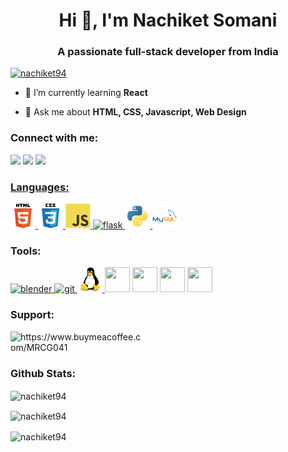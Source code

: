 <h1 align="center">Hi 👋, I'm Nachiket Somani</h1>
<h3 align="center">A passionate full-stack developer from India</h3>

<p align="left" justify-content="center"> <a href="https://github.com/ryo-ma/github-profile-trophy"><img src="https://github-profile-trophy.vercel.app/?username=nachiket94&theme=discord" alt="nachiket94"/></a> </p>

- 🌱 I’m currently learning **React**

- 💬 Ask me about **HTML, CSS, Javascript, Web Design**

<h3 align="left">Connect with me:</h3>
<a href="https://www.linkedin.com/in/nachiket-somani-60742424b"><img src="https://img.shields.io/badge/LinkedIn-0077B5?style=for-the-badge&logo=linkedin&logoColor=white"></a>
<a href="https://discord.gg/Master_Nachi#2540"><img src="https://img.shields.io/badge/Discord-5865F2?style=for-the-badge&logo=discord&logoColor=white"></a>
<a href="https://twitter.com/MrCG041"><img src="https://img.shields.io/badge/Twitter-1DA1F2?style=for-the-badge&logo=twitter&logoColor=white">


<h3 align="left">Languages:</h3>
<p align="left">
    <a href="https://www.w3.org/html/" target="_blank" rel="noreferrer"> <img src="https://raw.githubusercontent.com/devicons/devicon/master/icons/html5/html5-original-wordmark.svg" alt="html5" width="40" height="40"/> </a>
    <a href="https://www.w3schools.com/css/" target="_blank" rel="noreferrer"> <img src="https://raw.githubusercontent.com/devicons/devicon/master/icons/css3/css3-original-wordmark.svg" alt="css3" width="40" height="40"/> </a>
    <a href="https://developer.mozilla.org/en-US/docs/Web/JavaScript" target="_blank" rel="noreferrer"> <img src="https://raw.githubusercontent.com/devicons/devicon/master/icons/javascript/javascript-original.svg" alt="javascript" width="40" height="40"/> </a>
    <a href="https://flask.palletsprojects.com/" target="_blank" rel="noreferrer"> <img src="https://www.vectorlogo.zone/logos/pocoo_flask/pocoo_flask-icon.svg" alt="flask" width="40" height="40"/> </a>
    <a href="https://www.python.org" target="_blank" rel="noreferrer"> <img src="https://raw.githubusercontent.com/devicons/devicon/master/icons/python/python-original.svg" alt="python" width="40" height="40"/> </a> 
    <a href="https://www.mysql.com/" target="_blank" rel="noreferrer"> <img src="https://raw.githubusercontent.com/devicons/devicon/master/icons/mysql/mysql-original-wordmark.svg" alt="mysql" width="40" height="40"/> </a>
    
</p>

<h3 align="left">Tools:</h3>
<p align="left">
    <a href="https://www.blender.org/" target="_blank" rel="noreferrer"> <img src="https://download.blender.org/branding/community/blender_community_badge_white.svg" alt="blender" width="40" height="40"/> </a>
    <a href="https://git-scm.com/" target="_blank" rel="noreferrer"> <img src="https://www.vectorlogo.zone/logos/git-scm/git-scm-icon.svg" alt="git" width="40" height="40"/> </a>
    <a href="https://www.linux.org/" target="_blank" rel="noreferrer"> <img src="https://raw.githubusercontent.com/devicons/devicon/master/icons/linux/linux-original.svg" alt="linux" width="40" height="40"/> </a>
    <a href="https://inkscape.org/"  target="_blank" rel="noreferrer"><img src="https://www.vectorlogo.zone/logos/inkscape/inkscape-icon.svg"  width="40" height="40"></a>
    <a href="https://www.gimp.org/" target="_blank" rel="noreferrer"><img src="https://www.vectorlogo.zone/logos/gimp/gimp-icon.svg" width="40" height="40"></a>
    <a href="https://www.canva.com/" target="_blank" rel="noreferrer"><img src="https://www.vectorlogo.zone/logos/canva/canva-icon.svg" width="40" height="40"></a>
    <a href="https://www.figma.com/" target="_blank" rel="noreferrer"><img src="https://www.vectorlogo.zone/logos/figma/figma-icon.svg" width="40" height="40"></a>

<h3 align="left">Support:</h3>
<p><a href="https://www.buymeacoffee.com/https://www.buymeacoffee.com/MRCG041"> <img align="left" src="https://cdn.buymeacoffee.com/buttons/v2/default-yellow.png" height="50" width="210" alt="https://www.buymeacoffee.com/MRCG041" /></a></p><br><br>
<h3 align="left">Github Stats:</h3>
<p><img align="center" src="https://github-readme-stats.vercel.app/api/top-langs?username=nachiket94&show_icons=true&locale=en&layout=compact&theme=dark" alt="nachiket94"/></p>

<p><img align="center" src="https://github-readme-stats.vercel.app/api?username=nachiket94&show_icons=true&locale=en&theme=dark" alt="nachiket94" /></p>

<p><img align="center" src="https://github-readme-streak-stats.herokuapp.com/?user=nachiket94&theme=dark" alt="nachiket94" /></p>

